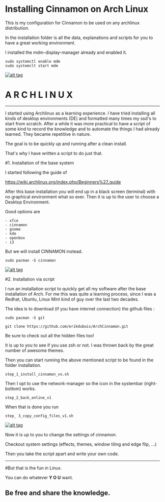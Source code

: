 # Installing Cinnamon on Arch Linux

This is my configuration for Cinnamon to be used on any archlinux distribution.

In the installation folder is all the data, explanations and scripts for you to have a great working environment.

I installed the mdm-display-manager already and enabled it.

	sudo systemctl enable mdm
	sudo systemclt start mdm


<a target="_blank" href="http://erikdubois.be/wp-content/uploads/2015/05/archcinnamon12.jpg">
<img style="max-width:100%;" data-canonical-src="http://erikdubois.be/wp-content/uploads/2015/05/archcinnamon12.jpg" alt="alt tag" src="http://erikdubois.be/wp-content/uploads/2015/05/archcinnamon12.jpg">
</a>




# A R C H L I N U X 
----------------------- 

I started using Archlinux as a learning experience. I have tried installing all kinds of desktop environments (DE) and formatted many times my ssd's to start from scratch. After a while it was more practical to have a script of some kind to record the knowledge and to automate the things I had already learned. They became repetitive in nature.

The goal is to be quickly up and running after a clean install. 

That's why I have written a script to do just that. 

#1. Installation of the base system

I started following the guide of 

https://wiki.archlinux.org/index.php/Beginners%27_guide

After this base installation you will end up in a black screen (terminal) with no graphical environment what so ever. Then it is up to the user to choose a Desktop Environment.

Good options are

	- xfce
	- cinnamon
	- gnome
	- kde
	- openbox
	- i3

But we will install CINNAMON instead.

	sudo pacman -S cinnamon


<a target="_blank" href="http://erikdubois.be/wp-content/uploads/2015/05/archcinnamon3.jpg">
<img style="max-width:100%;" data-canonical-src="http://erikdubois.be/wp-content/uploads/2015/05/archcinnamon3.jpg" alt="alt tag" src="http://erikdubois.be/wp-content/uploads/2015/05/archcinnamon3.jpg">
</a>






#2. Installation via script

I run an installation script to quickly  get all my software after the base installation of Arch. For me this was quite a learning process, since I was a Redhat, Ubuntu, Linux Mint kind of guy over the last two decades. 

The idea is to download (if you have internet connection) the github files :

	sudo pacman -S git

	git clone https://github.com/erikdubois/ArchCinnamon.git


Be sure to check out all the hidden files too!

It is up to you to see if you use zsh or not. I was thrown back by the great number of awesome themes.

Then you can start running the above mentioned script to be found in the folder installation.

	step_1_install_cinnamon_vx.sh

Then I opt to use the network-manager so the icon in the systembar (right-bottom) works.

	step_2_back_online_v1

When that is done you run

	step_ 3_copy_config_files_v1.sh



<a target="_blank" href="http://erikdubois.be/wp-content/uploads/2015/05/archcinnamon21.jpg">
<img style="max-width:100%;" data-canonical-src="http://erikdubois.be/wp-content/uploads/2015/05/archcinnamon21.jpg" alt="alt tag" src="http://erikdubois.be/wp-content/uploads/2015/05/archcinnamon21.jpg">
</a>

Now it is up to you to change the settings of cinnamon.

Checkout system settings (effects, themes, window tiling and edge flip, ...)


Then you take the script apart and write your own code.

------------------------------------
#But that is the fun in Linux.

You can do whatever <b>Y O U</b> want.

Be free and share the knowledge.
------------------------------------


